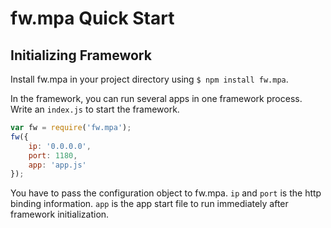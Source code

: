 # fw.mpa Quick Start #

## Initializing Framework ##

Install fw.mpa in your project directory using `$ npm install fw.mpa`.

In the framework, you can run several apps in one framework process. Write an `index.js` to start the framework.

```js
var fw = require('fw.mpa');
fw({
	ip: '0.0.0.0',
	port: 1180,
	app: 'app.js'
});
```

You have to pass the configuration object to fw.mpa.
`ip` and `port` is the http binding information.
`app` is the app start file to run immediately after framework initialization.
